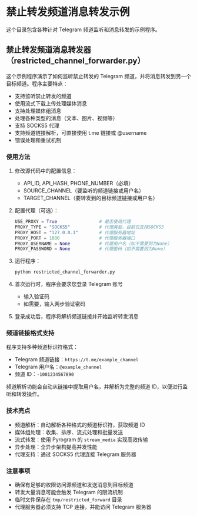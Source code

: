 # 禁止转发频道消息转发示例

这个目录包含各种针对 Telegram 频道监听和消息转发的示例程序。

## 禁止转发频道消息转发器（restricted_channel_forwarder.py）

这个示例程序演示了如何监听禁止转发的 Telegram 频道，并将消息转发到另一个目标频道。程序主要特点：

- 支持监听禁止转发的频道
- 使用流式下载上传处理媒体消息
- 支持处理媒体组消息
- 处理各种类型的消息（文本、图片、视频等）
- 支持 SOCKS5 代理
- 支持频道链接解析，可直接使用 t.me 链接或 @username
- 错误处理和重试机制

### 使用方法

1. 修改源代码中的配置信息：

   - API_ID, API_HASH, PHONE_NUMBER（必填）
   - SOURCE_CHANNEL（要监听的频道链接或用户名）
   - TARGET_CHANNEL（要转发到的目标频道链接或用户名）

2. 配置代理（可选）：

   ```python
   USE_PROXY = True                # 是否使用代理
   PROXY_TYPE = "SOCKS5"           # 代理类型，目前仅支持SOCKS5
   PROXY_HOST = "127.0.0.1"        # 代理服务器地址
   PROXY_PORT = 1080               # 代理服务器端口
   PROXY_USERNAME = None           # 代理用户名（如不需要则为None）
   PROXY_PASSWORD = None           # 代理密码（如不需要则为None）
   ```

3. 运行程序：

   ```bash
   python restricted_channel_forwarder.py
   ```

4. 首次运行时，程序会要求您登录 Telegram 账号

   - 输入验证码
   - 如需要，输入两步验证密码

5. 登录成功后，程序将解析频道链接并开始监听转发消息

### 频道链接格式支持

程序支持多种频道标识符格式：

- Telegram 频道链接：`https://t.me/example_channel`
- Telegram 用户名：`@example_channel`
- 频道 ID：`-1001234567890`

频道解析功能会自动从链接中提取用户名，并解析为完整的频道 ID，以便进行监听和转发操作。

### 技术亮点

- 频道解析：自动解析各种格式的频道标识符，获取频道 ID
- 媒体组处理：收集、排序、流式处理和批量发送
- 流式转发：使用 Pyrogram 的 `stream_media` 实现高效传输
- 异步处理：全异步架构提高并发性能
- 代理支持：通过 SOCKS5 代理连接 Telegram 服务器

### 注意事项

- 确保有足够的权限访问源频道和发送消息到目标频道
- 转发大量消息可能会触发 Telegram 的限流机制
- 临时文件保存在 `tmp/restricted_forward` 目录
- 代理服务器必须支持 TCP 连接，并能访问 Telegram 服务器
